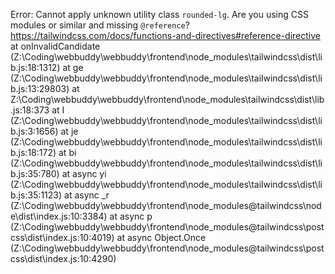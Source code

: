 Error: Cannot apply unknown utility class `rounded-lg`. Are you using CSS modules or similar and missing `@reference`? https://tailwindcss.com/docs/functions-and-directives#reference-directive
    at onInvalidCandidate (Z:\Coding\webbuddy\webbuddy\frontend\node_modules\tailwindcss\dist\lib.js:18:1312)
    at ge (Z:\Coding\webbuddy\webbuddy\frontend\node_modules\tailwindcss\dist\lib.js:13:29803)
    at Z:\Coding\webbuddy\webbuddy\frontend\node_modules\tailwindcss\dist\lib.js:18:373
    at I (Z:\Coding\webbuddy\webbuddy\frontend\node_modules\tailwindcss\dist\lib.js:3:1656)
    at je (Z:\Coding\webbuddy\webbuddy\frontend\node_modules\tailwindcss\dist\lib.js:18:172)
    at bi (Z:\Coding\webbuddy\webbuddy\frontend\node_modules\tailwindcss\dist\lib.js:35:780)
    at async yi (Z:\Coding\webbuddy\webbuddy\frontend\node_modules\tailwindcss\dist\lib.js:35:1123)
    at async _r (Z:\Coding\webbuddy\webbuddy\frontend\node_modules\@tailwindcss\node\dist\index.js:10:3384)
    at async p (Z:\Coding\webbuddy\webbuddy\frontend\node_modules\@tailwindcss\postcss\dist\index.js:10:4019)
    at async Object.Once (Z:\Coding\webbuddy\webbuddy\frontend\node_modules\@tailwindcss\postcss\dist\index.js:10:4290)
